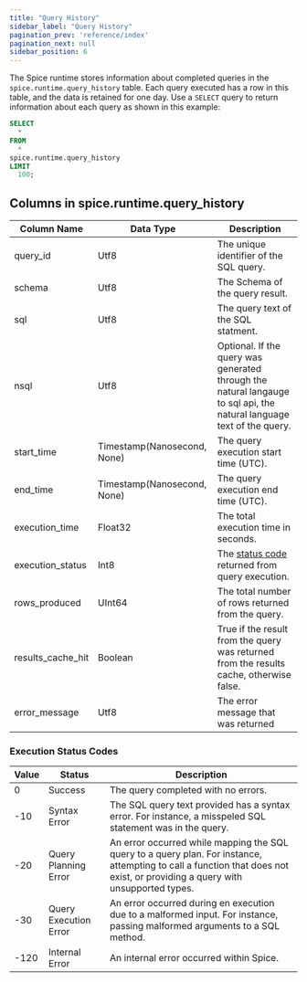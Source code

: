 ```yaml
---
title: "Query History"
sidebar_label: "Query History"
pagination_prev: 'reference/index'
pagination_next: null
sidebar_position: 6
---
```


The Spice runtime stores information about completed queries in the `spice.runtime.query_history` table. Each query executed has a row in this table, and the data is retained for one day. Use a `SELECT` query to return information about each query as shown in this example:

```sql
SELECT
  *
FROM
  *
spice.runtime.query_history
LIMIT
  100;
```

## Columns in spice.runtime.query_history

| Column Name       | Data Type                   | Description |
|-------------------|-----------------------------|-------------|
| query_id          | Utf8                        | The unique identifier of the SQL query. |
| schema            | Utf8                        | The Schema of the query result.       |
| sql               | Utf8                        | The query text of the SQL statment.     |
| nsql              | Utf8                        | Optional. If the query was generated through the natural langauge to sql api, the natural language text of the query. |
| start_time        | Timestamp(Nanosecond, None) | The query execution start time (UTC).    |
| end_time          | Timestamp(Nanosecond, None) | The query execution end time (UTC).          |
| execution_time    | Float32                     | The total execution time in seconds.          |
| execution_status  | Int8                        | The [status code](query_history.md#execution-status-codes) returned from query execution.     |
| rows_produced     | UInt64                      | The total number of rows returned from the query.           |
| results_cache_hit | Boolean                     | True if the result from the query was returned from the results cache, otherwise false.          |
| error_message     | Utf8                        | The error message that was returned        |

### Execution Status Codes

| Value | Status           | Description |
|-------|-----------------------|-------------|
| 0     | Success               | The query completed with no errors. |
| -10   | Syntax Error          | The SQL query text provided has a syntax error.  For instance, a misspeled SQL statement was in the query. |
| -20   | Query Planning Error  | An error occurred while mapping the SQL query to a query plan. For instance, attempting to call a function that does not exist, or providing a query with unsupported types. |
| -30   | Query Execution Error | An error occurred during en execution due to a malformed input. For instance, passing malformed arguments to a SQL method. |
| -120  | Internal Error        | An internal error occurred within Spice. |
